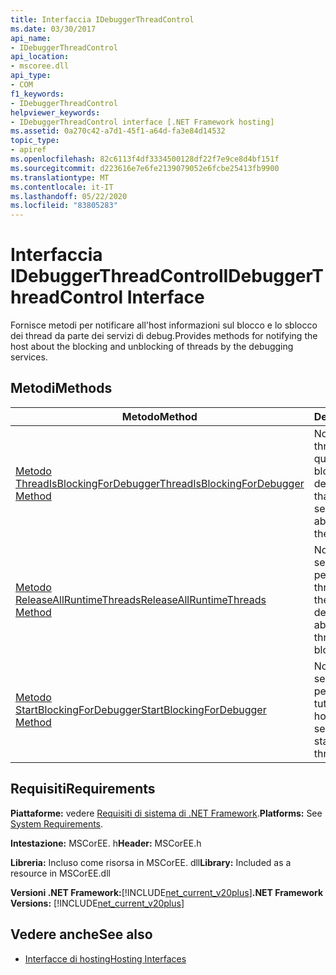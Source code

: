 ```yaml
---
title: Interfaccia IDebuggerThreadControl
ms.date: 03/30/2017
api_name:
- IDebuggerThreadControl
api_location:
- mscoree.dll
api_type:
- COM
f1_keywords:
- IDebuggerThreadControl
helpviewer_keywords:
- IDebuggerThreadControl interface [.NET Framework hosting]
ms.assetid: 0a270c42-a7d1-45f1-a64d-fa3e84d14532
topic_type:
- apiref
ms.openlocfilehash: 82c6113f4df3334500128df22f7e9ce8d4bf151f
ms.sourcegitcommit: d223616e7e6fe2139079052e6fcbe25413fb9900
ms.translationtype: MT
ms.contentlocale: it-IT
ms.lasthandoff: 05/22/2020
ms.locfileid: "83805283"
---
```

# <a name="idebuggerthreadcontrol-interface"></a><span data-ttu-id="d7d2f-102">Interfaccia IDebuggerThreadControl</span><span class="sxs-lookup"><span data-stu-id="d7d2f-102">IDebuggerThreadControl Interface</span></span>
<span data-ttu-id="d7d2f-103">Fornisce metodi per notificare all'host informazioni sul blocco e lo sblocco dei thread da parte dei servizi di debug.</span><span class="sxs-lookup"><span data-stu-id="d7d2f-103">Provides methods for notifying the host about the blocking and unblocking of threads by the debugging services.</span></span>  
  
## <a name="methods"></a><span data-ttu-id="d7d2f-104">Metodi</span><span class="sxs-lookup"><span data-stu-id="d7d2f-104">Methods</span></span>  
  
|<span data-ttu-id="d7d2f-105">Metodo</span><span class="sxs-lookup"><span data-stu-id="d7d2f-105">Method</span></span>|<span data-ttu-id="d7d2f-106">Descrizione</span><span class="sxs-lookup"><span data-stu-id="d7d2f-106">Description</span></span>|  
|------------|-----------------|  
|[<span data-ttu-id="d7d2f-107">Metodo ThreadIsBlockingForDebugger</span><span class="sxs-lookup"><span data-stu-id="d7d2f-107">ThreadIsBlockingForDebugger Method</span></span>](idebuggerthreadcontrol-threadisblockingfordebugger-method.md)|<span data-ttu-id="d7d2f-108">Notifica all'host che il thread che sta inviando questo callback sta per bloccarsi nei servizi di debug.</span><span class="sxs-lookup"><span data-stu-id="d7d2f-108">Notifies the host that the thread that is sending this callback is about to block within the debugging services.</span></span>|  
|[<span data-ttu-id="d7d2f-109">Metodo ReleaseAllRuntimeThreads</span><span class="sxs-lookup"><span data-stu-id="d7d2f-109">ReleaseAllRuntimeThreads Method</span></span>](idebuggerthreadcontrol-releaseallruntimethreads-method.md)|<span data-ttu-id="d7d2f-110">Notifica all'host che i servizi di debug stanno per rilasciare tutti i thread bloccati.</span><span class="sxs-lookup"><span data-stu-id="d7d2f-110">Notifies the host that the debugging services are about to release all threads that are blocked.</span></span>|  
|[<span data-ttu-id="d7d2f-111">Metodo StartBlockingForDebugger</span><span class="sxs-lookup"><span data-stu-id="d7d2f-111">StartBlockingForDebugger Method</span></span>](idebuggerthreadcontrol-startblockingfordebugger-method.md)|<span data-ttu-id="d7d2f-112">Notifica all'host che i servizi di debug stanno per iniziare a bloccare tutti i thread.</span><span class="sxs-lookup"><span data-stu-id="d7d2f-112">Notifies the host that the debugging services are about to start blocking all threads.</span></span>|  
  
## <a name="requirements"></a><span data-ttu-id="d7d2f-113">Requisiti</span><span class="sxs-lookup"><span data-stu-id="d7d2f-113">Requirements</span></span>  
 <span data-ttu-id="d7d2f-114">**Piattaforme:** vedere [Requisiti di sistema di .NET Framework](../../get-started/system-requirements.md).</span><span class="sxs-lookup"><span data-stu-id="d7d2f-114">**Platforms:** See [System Requirements](../../get-started/system-requirements.md).</span></span>  
  
 <span data-ttu-id="d7d2f-115">**Intestazione:** MSCorEE. h</span><span class="sxs-lookup"><span data-stu-id="d7d2f-115">**Header:** MSCorEE.h</span></span>  
  
 <span data-ttu-id="d7d2f-116">**Libreria:** Incluso come risorsa in MSCorEE. dll</span><span class="sxs-lookup"><span data-stu-id="d7d2f-116">**Library:** Included as a resource in MSCorEE.dll</span></span>  
  
 <span data-ttu-id="d7d2f-117">**Versioni .NET Framework:**[!INCLUDE[net_current_v20plus](../../../../includes/net-current-v20plus-md.md)]</span><span class="sxs-lookup"><span data-stu-id="d7d2f-117">**.NET Framework Versions:** [!INCLUDE[net_current_v20plus](../../../../includes/net-current-v20plus-md.md)]</span></span>  
  
## <a name="see-also"></a><span data-ttu-id="d7d2f-118">Vedere anche</span><span class="sxs-lookup"><span data-stu-id="d7d2f-118">See also</span></span>

- [<span data-ttu-id="d7d2f-119">Interfacce di hosting</span><span class="sxs-lookup"><span data-stu-id="d7d2f-119">Hosting Interfaces</span></span>](hosting-interfaces.md)
